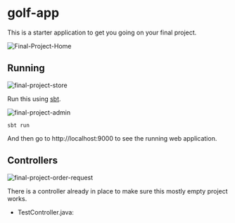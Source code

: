 # golf-app

This is a starter application to get you going on your final project.

![Final-Project-Home](https://user-images.githubusercontent.com/45952245/55928107-1e8d7d80-5bdd-11e9-88aa-45a56b96a808.PNG)

## Running

![final-project-store](https://user-images.githubusercontent.com/45952245/55928192-7c21ca00-5bdd-11e9-86de-85fc04b956bc.PNG)


Run this using [sbt](http://www.scala-sbt.org/).  

![final-project-admin](https://user-images.githubusercontent.com/45952245/55928245-a96e7800-5bdd-11e9-9ff1-5d789880e65f.PNG)

```
sbt run
```

And then go to http://localhost:9000 to see the running web application.

## Controllers

![final-project-order-request](https://user-images.githubusercontent.com/45952245/55928312-d884e980-5bdd-11e9-8679-a4e740561b95.PNG)


There is a controller already in place to make sure this mostly empty project works.

- TestController.java:

